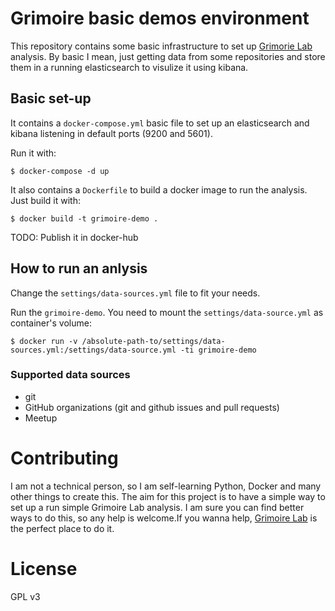 # Grimoire basic demos environment

This repository contains some basic infrastructure to set up [Grimorie Lab](http://grimoirelab.github.io) analysis. By basic I mean, just getting data from some repositories and store them in a running elasticsearch to visulize it using kibana.

## Basic set-up

It contains a `docker-compose.yml` basic file to set up an elasticsearch and kibana listening in default ports (9200 and 5601).

Run it with:
```
$ docker-compose -d up
``` 

It also contains a `Dockerfile` to build a docker image to run the analysis. Just build it with:

```
$ docker build -t grimoire-demo .
```

TODO: Publish it in docker-hub

## How to run an anlysis

Change the `settings/data-sources.yml` file to fit your needs.

Run the `grimoire-demo`. You need to mount the `settings/data-source.yml` as container's volume:
```
$ docker run -v /absolute-path-to/settings/data-sources.yml:/settings/data-source.yml -ti grimoire-demo
```

### Supported data sources

* git
* GitHub organizations (git and github issues and pull requests)
* Meetup

# Contributing

I am not a technical person, so I am self-learning Python, Docker and many other things to create this. The aim for this project is to have a simple way to set up a run simple Grimoire Lab analysis. I am sure you can find better ways to do this, so any help is welcome.If you wanna help, [Grimoire Lab](http://grimoirelab.github.io) is the perfect place to do it.

# License

GPL v3
